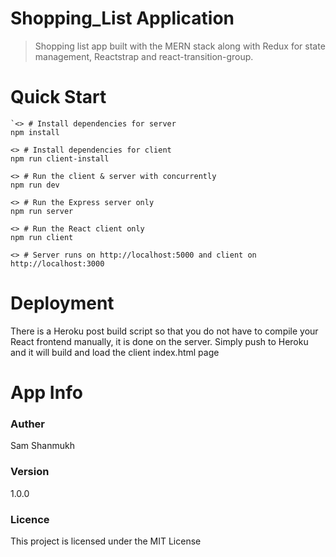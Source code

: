 # Shopping_List Application
> Shopping list app built with the MERN stack along with Redux for state management, Reactstrap and react-transition-group.

# Quick Start
```
`<> # Install dependencies for server
npm install

<> # Install dependencies for client
npm run client-install

<> # Run the client & server with concurrently
npm run dev

<> # Run the Express server only
npm run server

<> # Run the React client only
npm run client

<> # Server runs on http://localhost:5000 and client on http://localhost:3000
```
# Deployment
There is a Heroku post build script so that you do not have to compile your React frontend manually, it is done on the server. Simply push to Heroku and it will build and load the client index.html page

# App Info
### Auther
Sam Shanmukh

### Version
1.0.0

### Licence
This project is licensed under the MIT License
